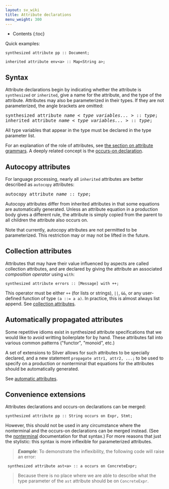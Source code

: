 ```yaml
---
layout: sv_wiki
title: Attribute declarations
menu_weight: 300
---
```


* Contents
{:toc}

Quick examples:

```
synthesized attribute pp :: Document;

inherited attribute env<a> :: Map<String a>;
```

## Syntax

Attribute declarations begin by indicating whether the attribute is `synthesized` or `inherited`, give a name for the attribute, and the type of the attribute.
Attributes may also be parameterized in their types.
If they are not parameterized, the angle brackets are omitted:

<pre>
synthesized attribute <i>name</i> &lt; <i>type variables...</i> &gt; :: <i>type</i>;
inherited attribute <i>name</i> &lt; <i>type variables...</i> &gt; :: <i>type</i>;
</pre>

All type variables that appear in the type must be declared in the type parameter list.

For an explanation of the role of attributes, see [the section on attribute grammars](/silver/tutorial/4_attribute_grammars/).
A deeply related concept is the [occurs-on declaration](/silver/ref/decl/occurs/).

## Autocopy attributes

For language processing, nearly all `inherited` attributes are better described as `autocopy` attributes:

<pre>
autocopy attribute <i>name</i> :: <i>type</i>;
</pre>

Autocopy attributes differ from inherited attributes in that some equations are automatically generated.
Unless an attribute equation in a production body gives a different rule, the attribute is simply copied from the parent to all children the attribute also occurs on.

Note that currently, autocopy attributes are not permitted to be parameterized.
This restriction may or may not be lifted in the future.

## Collection attributes

Attributes that may have their value influenced by aspects are called collection attributes, and are declared by giving the attribute an associated _composition operator_ using `with`:

```
synthesized attribute errors :: [Message] with ++;
```

This operator must be either `++` (for lists or strings), `||`, `&&`, or any user-defined function of type `(a ::= a a)`.
In practice, this is almost always list append.
See [collection attributes](/silver/concepts/collections/).

## Automatically propagated attributes

Some repetitive idioms exist in synthesized attribute specifications that we would like to avoid writting boilerplate for by hand.
These attributes fall into various common patterns ("functor", "monoid", etc.)

A set of extensions to Silver allows for such attributes to be specially declared, and a new statement `propagate attr1, attr2, ...;` to
be used to specify on a production or nonterminal that equations for the attributes should be automatically generated.

See [automatic attributes](/silver/concepts/automatic-attributes/).

## Convenience extensions

Attributes declarations and occurs-on declarations can be merged:

```
synthesized attribute pp :: String occurs on Expr, Stmt;
```

However, this should not be used in any circumstance where the nonterminal and the occurs-on declarations can be merged instead.
(See the [nonterminal](/silver/ref/decl/nonterminals/) documentation for that syntax.)
For more reasons that just the stylistic: this syntax is more inflexible for parameterized attributes.

> _**Example**_: To demonstrate the inflexibility, the following code will raise an error:
```
 synthesized attribute ast<a> :: a occurs on ConcreteExpr;
```
> Because there is no place where we are able to describe what the type parameter of the `ast` attribute should be on `ConcreteExpr`.
